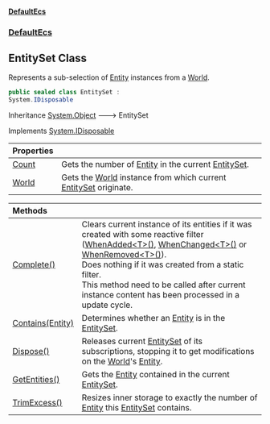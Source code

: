#### [DefaultEcs](DefaultEcs.md 'DefaultEcs')
### [DefaultEcs](DefaultEcs.md#DefaultEcs 'DefaultEcs')
## EntitySet Class
Represents a sub-selection of [Entity](Entity.md 'DefaultEcs.Entity') instances from a [World](EntitySet_World.md 'DefaultEcs.EntitySet.World').  
```csharp
public sealed class EntitySet :
System.IDisposable
```

Inheritance [System.Object](https://docs.microsoft.com/en-us/dotnet/api/System.Object 'System.Object') &#129106; EntitySet  

Implements [System.IDisposable](https://docs.microsoft.com/en-us/dotnet/api/System.IDisposable 'System.IDisposable')  

| Properties | |
| :--- | :--- |
| [Count](EntitySet_Count.md 'DefaultEcs.EntitySet.Count') | Gets the number of [Entity](Entity.md 'DefaultEcs.Entity') in the current [EntitySet](EntitySet.md 'DefaultEcs.EntitySet').<br/> |
| [World](EntitySet_World.md 'DefaultEcs.EntitySet.World') | Gets the [World](World.md 'DefaultEcs.World') instance from which current [EntitySet](EntitySet.md 'DefaultEcs.EntitySet') originate.<br/> |

| Methods | |
| :--- | :--- |
| [Complete()](EntitySet_Complete().md 'DefaultEcs.EntitySet.Complete()') | Clears current instance of its entities if it was created with some reactive filter ([WhenAdded&lt;T&gt;()](EntityQueryBuilder_WhenAdded_T_().md 'DefaultEcs.EntityQueryBuilder.WhenAdded&lt;T&gt;()'), [WhenChanged&lt;T&gt;()](EntityQueryBuilder_WhenChanged_T_().md 'DefaultEcs.EntityQueryBuilder.WhenChanged&lt;T&gt;()') or [WhenRemoved&lt;T&gt;()](EntityQueryBuilder_WhenRemoved_T_().md 'DefaultEcs.EntityQueryBuilder.WhenRemoved&lt;T&gt;()')).<br/>Does nothing if it was created from a static filter.<br/>This method need to be called after current instance content has been processed in a update cycle.<br/> |
| [Contains(Entity)](EntitySet_Contains(Entity).md 'DefaultEcs.EntitySet.Contains(DefaultEcs.Entity)') | Determines whether an [Entity](Entity.md 'DefaultEcs.Entity') is in the [EntitySet](EntitySet.md 'DefaultEcs.EntitySet').<br/> |
| [Dispose()](EntitySet_Dispose().md 'DefaultEcs.EntitySet.Dispose()') | Releases current [EntitySet](EntitySet.md 'DefaultEcs.EntitySet') of its subscriptions, stopping it to get modifications on the [World](EntitySet_World.md 'DefaultEcs.EntitySet.World')'s [Entity](Entity.md 'DefaultEcs.Entity').<br/> |
| [GetEntities()](EntitySet_GetEntities().md 'DefaultEcs.EntitySet.GetEntities()') | Gets the [Entity](Entity.md 'DefaultEcs.Entity') contained in the current [EntitySet](EntitySet.md 'DefaultEcs.EntitySet').<br/> |
| [TrimExcess()](EntitySet_TrimExcess().md 'DefaultEcs.EntitySet.TrimExcess()') | Resizes inner storage to exactly the number of [Entity](Entity.md 'DefaultEcs.Entity') this [EntitySet](EntitySet.md 'DefaultEcs.EntitySet') contains.<br/> |
